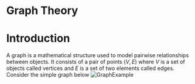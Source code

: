 # Graph Theory
# Introduction
A graph is a mathematical structure used to model pairwise relationships between objects. It consists of a pair of points $(V,E)$ where $V$ is a set of objects called vertices and $E$ is a set of two elements called edges. Consider the simple graph below 
![GraphExample](https://i.postimg.cc/gJ8BDd6L/Graph-Example.png)
